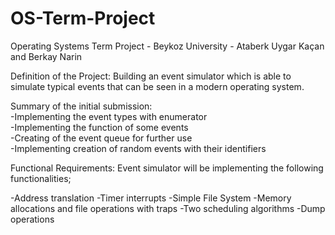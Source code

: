 # OS-Term-Project
Operating Systems Term Project - Beykoz University - Ataberk Uygar Kaçan and Berkay Narin

Definition of the Project:
Building an event simulator which is able to simulate typical events that can be seen in a modern operating system.



Summary of the initial submission: <br>
-Implementing the event types with enumerator <br>
-Implementing the function of some events <br>
-Creating of the event queue for further use <br>
-Implementing creation of random events with their identifiers <br>


Functional Requirements:
Event simulator will be implementing the following functionalities;


-Address translation
-Timer interrupts
-Simple File System
-Memory allocations and file operations with traps
-Two scheduling algorithms
-Dump operations
